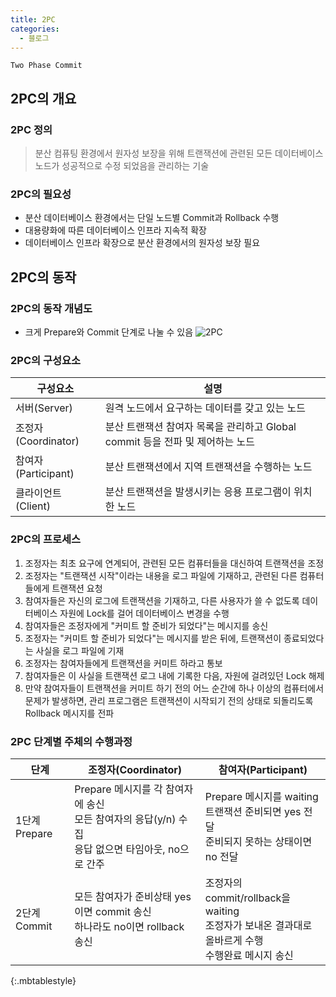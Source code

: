 ```yaml
---
title: 2PC
categories:
  - 블로그
---
```


`Two Phase Commit`

## 2PC의 개요
### 2PC 정의
> 분산 컴퓨팅 환경에서 원자성 보장을 위해 트랜잭션에 관련된 모든 데이터베이스 노드가 성공적으로 수정 되었음을 관리하는 기술

### 2PC의 필요성
* 분산 데이터베이스 환경에서는 단일 노드별 Commit과 Rollback 수행
* 대용량화에 따른 데이터베이스 인프라 지속적 확장
* 데이터베이스 인프라 확장으로 분산 환경에서의 원자성 보장 필요

## 2PC의 동작
### 2PC의 동작 개념도
* 크게 Prepare와 Commit 단계로 나눌 수 있음
![2PC](http://lig-membres.imag.fr/krakowia/Files/MW-Book/Chapters/Transact/Chapters/Transact/Figs/two-pc.gif)

### 2PC의 구성요소

|구성요소|설명|
|------|---|
|서버(Server) | 원격 노드에서 요구하는 데이터를 갖고 있는 노드|
|조정자(Coordinator)| 분산 트랜잭션 참여자 목록을 관리하고 Global commit 등을 전파 및 제어하는 노드|
|참여자(Participant) | 분산 트랜잭션에서 지역 트랜잭션을 수행하는 노드|
|클라이언트(Client) | 분산 트랜잭션을 발생시키는 응용 프로그램이 위치한 노드|

### 2PC의 프로세스
1. 조정자는 최초 요구에 연계되어, 관련된 모든 컴퓨터들을 대신하여 트랜잭션을 조정
2. 조정자는 "트랜잭션 시작"이라는 내용을 로그 파일에 기재하고, 관련된 다른 컴퓨터들에게 트랜잭션 요청
3. 참여자들은 자신의 로그에 트랜잭션을 기재하고, 다른 사용자가 쓸 수 없도록 데이터베이스 자원에 Lock를 걸어 데이터베이스 변경을 수행
4. 참여자들은 조정자에게 "커미트 할 준비가 되었다"는 메시지를 송신
5. 조정자는 "커미트 할 준비가 되었다"는 메시지를 받은 뒤에, 트랜잭션이 종료되었다는 사실을 로그 파일에 기재
6. 조정자는 참여자들에게 트랜잭션을 커미트 하라고 통보
7. 참여자들은 이 사실을 트랜잭션 로그 내에 기록한 다음, 자원에 걸려있던 Lock 해제
8. 만약 참여자들이 트랜잭션을 커미트 하기 전의 어느 순간에 하나 이상의 컴퓨터에서 문제가 발생하면, 관리 프로그램은 트랜잭션이 시작되기 전의 상태로 되돌리도록 Rollback 메시지를 전파

### 2PC 단계별 주체의 수행과정

| 단계 | 조정자(Coordinator) | 참여자(Participant) |
|------|---------------------|---------------------|
| 1단계 Prepare | Prepare 메시지를 각 참여자에 송신<br>모든 참여자의 응답(y/n) 수집<br>응답 없으면 타임아웃, no으로 간주 | Prepare 메시지를 waiting<br>트랜잭션 준비되면 yes 전달<br>준비되지 못하는 상태이면 no 전달|
| 2단계 Commit | 모든 참여자가 준비상태 yes이면 commit 송신<br>하나라도 no이면 rollback 송신 | 조정자의 commit/rollback을 waiting<br>조정자가 보내온 결과대로 올바르게 수행<br>수행완료 메시지 송신 |
{:.mbtablestyle}
